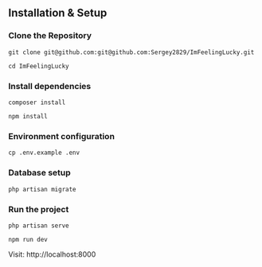 ## Installation & Setup

### Clone the Repository
```
git clone git@github.com:git@github.com:Sergey2829/ImFeelingLucky.git

cd ImFeelingLucky
```

### Install dependencies

```
composer install

npm install
```

### Environment configuration

```
cp .env.example .env
```


### Database setup

```
php artisan migrate
```

### Run the project

```
php artisan serve

npm run dev
```

Visit: http://localhost:8000 
